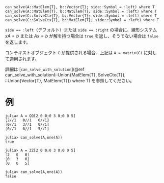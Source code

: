 ```
can_solve(A::MatElem{T}, b::Vector{T}; side::Symbol = :left) where T
can_solve(A::MatElem{T}, b::MatElem{T}; side::Symbol = :left) where T
can_solve(C::SolveCtx{T}, b::Vector{T}; side::Symbol = :left) where T
can_solve(C::SolveCtx{T}, b::MatElem{T}; side::Symbol = :left) where T
```

`side == :left`（デフォルト）または `side == :right` の場合に、線形システム $xA = b$ または $Ax = b$ が解を持つ場合は `true` を返し、そうでない場合は `false` を返します。

コンテキストオブジェクト `C` が提供される場合、上記は `A = matrix(C)` に対して適用されます。

詳細は [`can_solve_with_solution`](@ref can_solve_with_solution(::Union{MatElem{T}, SolveCtx{T}}, ::Union{Vector{T}, MatElem{T}}) where T) を参照してください。

# 例

```jldoctest
julia> A = QQ[2 0 0;0 3 0;0 0 5]
[2//1   0//1   0//1]
[0//1   3//1   0//1]
[0//1   0//1   5//1]

julia> can_solve(A,one(A))
true

julia> A = ZZ[2 0 0;0 3 0;0 0 5]
[2   0   0]
[0   3   0]
[0   0   5]

julia> can_solve(A,one(A))
false
```
